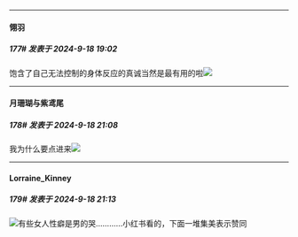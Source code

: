 ﻿
*****

####  翎羽  
##### 177#       发表于 2024-9-18 19:02

饱含了自己无法控制的身体反应的真诚当然是最有用的啦<img src="https://static.saraba1st.com/image/smiley/face2017/078.png" referrerpolicy="no-referrer">


*****

####  月珊瑚与紫鸢尾  
##### 178#       发表于 2024-9-18 21:08

我为什么要点进来<img src="https://static.saraba1st.com/image/smiley/face2017/118.png" referrerpolicy="no-referrer">


*****

####  Lorraine_Kinney  
##### 179#       发表于 2024-9-18 21:13

<img src="https://static.saraba1st.com/image/smiley/face2017/033.png" referrerpolicy="no-referrer">有些女人性癖是男的哭…………小红书看的，下面一堆集美表示赞同

